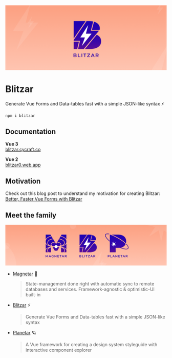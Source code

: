 ![hero](media/blitzar-hero.png?raw=true)

# Blitzar

Generate Vue Forms and Data-tables fast with a simple JSON-like syntax ⚡️

```sh
npm i blitzar
```

## Documentation

**Vue 3**<br />
[blitzar.cycraft.co](https://blitzar.cycraft.co)

**Vue 2**<br />
[blitzar0.web.app](https://blitzar0.web.app)

## Motivation

Check out this blog post to understand my motivation for creating Blitzar:
[Better, Faster Vue Forms with Blitzar](https://lucaban.medium.com/better-faster-vue-forms-with-blitzar-a0d71258a3bb)

## Meet the family

![](media/familar-hero.png?raw=true)

- [Magnetar](https://github.com/cycraft/magnetar) 🌟
  > State-management done right with automatic sync to remote databases and services. Framework-agnostic & optimistic-UI built-in
- [Blitzar](https://github.com/cycraft/blitzar) ⚡️
  > Generate Vue Forms and Data-tables fast with a simple JSON-like syntax
- [Planetar](https://github.com/cycraft/planetar) 🪐
  > A Vue framework for creating a design system styleguide with interactive component explorer
